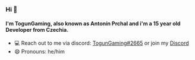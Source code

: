 ### Hi 👋
#### I'm TogunGaming, also known as Antonín Prchal and i'm a 15 year old Developer from Czechia.

- 💻 Reach out to me via discord: [TogunGaming#2665]() or join my [Discord](https://discord.gg/ncHty2A6na)
- 😄 Pronouns: he/him

